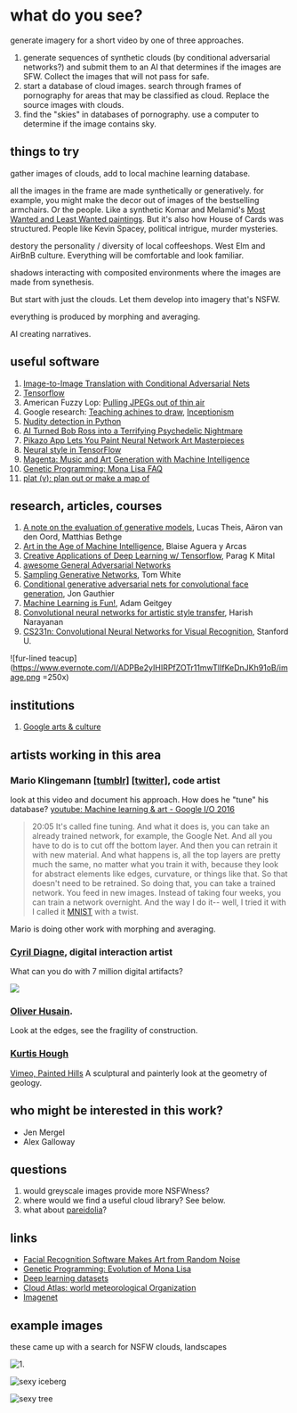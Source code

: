 # what do you see?
generate imagery for a short video by one of three approaches.

1. generate sequences of synthetic clouds (by conditional adversarial networks?) and submit them to an AI that determines if the images are SFW. Collect the images that will not pass for safe.
2. start a database of cloud images. search through frames of pornography for areas that may be classified as cloud. Replace the source images with clouds.
3. find the "skies" in databases of pornography. use a computer to determine if the image contains sky.

## things to try
gather images of clouds, add to local machine learning database.

all the images in the frame are made synthetically or generatively. for example, you might make the decor out of images of the bestselling armchairs. Or the people. Like a synthetic Komar and Melamid's [Most Wanted and Least Wanted paintings](http://www.diaart.org/program/exhibitions-projects/komar-melamid-the-most-wanted-paintings-web-project). But it's also how House of Cards was structured. People like Kevin Spacey, political intrigue, murder mysteries.

destory the personality / diversity of local coffeeshops. West Elm and AirBnB culture. Everything will be comfortable and look familiar.

shadows interacting with composited environments where the images are made from synethesis.

But start with just the clouds. Let them develop into imagery that's NSFW.

everything is produced by morphing and averaging.

AI creating narratives.


## useful software

1. [Image-to-Image Translation with Conditional Adversarial Nets](https://phillipi.github.io/pix2pix/)
2. [Tensorflow](https://www.tensorflow.org)
3. American Fuzzy Lop: [Pulling JPEGs out of thin air](https://lcamtuf.blogspot.com/2014/11/pulling-jpegs-out-of-thin-air.html?m=1)
4. Google research: [Teaching achines to draw](https://research.googleblog.com/2017/04/teaching-machines-to-draw.html?m=1), [Inceptionism](https://research.googleblog.com/2015/06/inceptionism-going-deeper-into-neural.html)
5. [Nudity detection in Python](https://github.com/hhatto/nude.py)
6. [AI Turned Bob Ross into a Terrifying Psychedelic Nightmare](https://creators.vice.com/en_us/article/bob-ross-alexander-reben-neural-network-nightmare)
7. [Pikazo App Lets You Paint Neural Network Art Masterpieces](https://creators.vice.com/en_us/article/pikazo-neural-network-art-app)
8. [Neural style in TensorFlow](https://github.com/anishathalye/neural-style)
9. [Magenta: Music and Art Generation with Machine Intelligence](https://github.com/tensorflow/magenta)
10. [Genetic Programming: Mona Lisa FAQ](https://rogerjohansson.blog/2008/12/09/genetic-programming-mona-lisa-faq/)
11. [plat (v): plan out or make a map of](https://github.com/dribnet/plat)

## research, articles, courses

1. [A note on the evaluation of generative models](http://www.perceptron.net/media/publications/1511.01844v3.pdf), Lucas Theis, Aäron van den Oord, Matthias Bethge
2. [Art in the Age of Machine Intelligence](https://medium.com/artists-and-machine-intelligence/what-is-ami-ccd936394a83), Blaise Aguera y Arcas
3. [Creative Applications of Deep Learning w/ Tensorflow](https://github.com/pkmital/CADL), Parag K Mital
4. [awesome General Adversarial Networks](https://github.com/nightrome/really-awesome-gan)
5. [Sampling Generative Networks](https://arxiv.org/abs/1609.04468), Tom White
6. [Conditional generative adversarial nets for convolutional face generation](http://www.foldl.me/uploads/papers/tr-cgans.pdf), Jon Gauthier
7. [Machine Learning is Fun!](https://medium.com/@ageitgey/machine-learning-is-fun-part-3-deep-learning-and-convolutional-neural-networks-f40359318721), Adam Geitgey
8. [Convolutional neural networks for artistic style transfer](https://harishnarayanan.org/writing/artistic-style-transfer/), Harish Narayanan
9. [CS231n: Convolutional Neural Networks for Visual Recognition](http://cs231n.stanford.edu), Stanford U.

![fur-lined teacup](https://www.evernote.com/l/ADPBe2yIHIRPfZOTr11mwTlIfKeDnJKh91oB/image.png =250x)

## institutions

1. [Google arts & culture](https://www.google.com/culturalinstitute/beta/)

## artists working in this area

### Mario Klingemann [[tumblr]](http://mario-klingemann.tumblr.com) [[twitter]](https://twitter.com/quasimondo), code artist

look at this video and document his approach. How does he "tune" his database?
[youtube: Machine learning & art - Google I/O 2016](https://youtu.be/egk683bKJYU?t=20m5s)


> 20:05 It's called fine tuning. And what it does is, you can take an already trained network, for example, the Google Net. And all you have to do is to cut off the bottom layer. And then you can retrain it with new material. And what happens is, all the top layers are pretty much the same, no matter what you train it with, because they look for abstract elements like edges, curvature, or things like that. So that doesn't need to be retrained. So doing that, you can take a trained network. You feed in new images. Instead of taking four weeks, you can train a network overnight. And the way I do it-- well, I tried it with I called it [MNIST](https://www.tensorflow.org/versions/r0.10/tutorials/mnist/beginners/) with a twist.

Mario is doing other work with morphing and averaging.

### [Cyril Diagne](https://twitter.com/kikko_fr), digital interaction artist

What can you do with 7 million digital artifacts?

![](https://icdn2.digitaltrends.com/image/sin-wave-machine-learning-720x480-c.png)


### [Oliver Husain](http://www.husain.de).
Look at the edges, see the fragility of construction.


### [Kurtis Hough](http://khstudios.com)
[Vimeo, Painted Hills](https://vimeo.com/161425126)
A sculptural and painterly look at the geometry of geology.

## who might be interested in this work?
- Jen Mergel
- Alex Galloway


## questions
1. would greyscale images provide more NSFWness?
2. where would we find a useful cloud library? See below.
3. what about [pareidolia](http://www.bbc.com/news/magazine-22686500)?


## links
 - [Facial Recognition Software Makes Art from Random Noise](http://www.smithsonianmag.com/smart-news/facial-recognition-software-makes-art-from-random-noise-15280755/)
 - [Genetic Programming: Evolution of Mona Lisa](https://rogerjohansson.blog/2008/12/07/genetic-programming-evolution-of-mona-lisa/)
 - [Deep learning datasets](http://deeplearning.net/datasets/)
 - [Cloud Atlas: world meteorological Organization](https://www.wmocloudatlas.org/)
 - [Imagenet](http://image-net.org/search?q=cloud)


## example images

these came up with a search for NSFW clouds, landscapes

![1.](https://www.evernote.com/l/ADOve536ZJpEMKuy_dTWZcGUOCqylbUlBXQB/image.png)

![sexy iceberg](http://i.imgur.com/iftQkfQ.jpg)

![sexy tree](https://s-media-cache-ak0.pinimg.com/564x/0f/c6/af/0fc6af791ae7e2dd483ebc271efa4a05.jpg)
